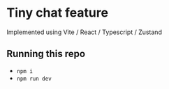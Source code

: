 # Tiny chat feature

Implemented using Vite / React / Typescript / Zustand

## Running this repo

- `npm i`
- `npm run dev`


